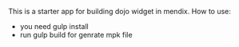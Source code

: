 This is a starter app for building dojo widget in mendix.
How to use:

- you need gulp install
- run gulp build for genrate mpk file
